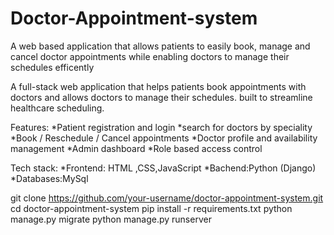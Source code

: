 # Doctor-Appointment-system
A web based application that allows patients to easily book, manage and cancel doctor appointments while enabling doctors to manage their schedules efficently 

A full-stack web application that helps patients book appointments with doctors and allows doctors to manage their schedules. built to streamline healthcare scheduling.

Features:
*Patient registration and login
*search for doctors by speciality
*Book / Reschedule / Cancel appointments
*Doctor profile and availability management
*Admin dashboard
*Role based access control

Tech stack:
*Frontend: HTML ,CSS,JavaScript
*Bachend:Python (Django) 
*Databases:MySql

git clone https://github.com/your-username/doctor-appointment-system.git
cd doctor-appointment-system
pip install -r requirements.txt
python manage.py migrate
python manage.py runserver
